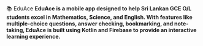📚 EduAce <b>
EduAce is a mobile app designed to help Sri Lankan GCE O/L students excel in Mathematics, Science, and English. With features like multiple-choice questions, answer checking, bookmarking, and note-taking, EduAce is built using Kotlin and Firebase to provide an interactive learning experience.
